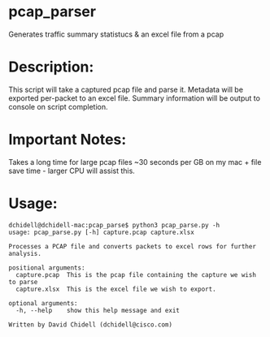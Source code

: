 # pcap_parser
Generates traffic summary statistucs & an excel file from a pcap

# Description:
This script will take a captured pcap file and parse it. Metadata will be exported per-packet to an excel file. Summary information will be output to console on script completion.

# Important Notes:
Takes a long time for large pcap files ~30 seconds per GB on my mac + file save time - larger CPU will assist this.

# Usage:
```
dchidell@dchidell-mac:pcap_parse$ python3 pcap_parse.py -h
usage: pcap_parse.py [-h] capture.pcap capture.xlsx

Processes a PCAP file and converts packets to excel rows for further analysis.

positional arguments:
  capture.pcap  This is the pcap file containing the capture we wish to parse
  capture.xlsx  This is the excel file we wish to export.

optional arguments:
  -h, --help    show this help message and exit

Written by David Chidell (dchidell@cisco.com)
```
